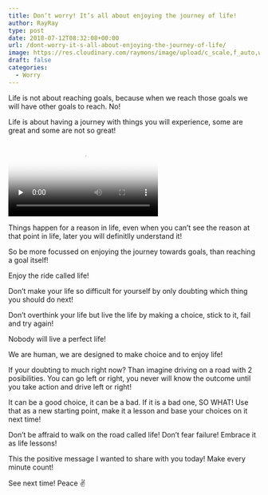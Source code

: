 ```yaml
---
title: Don’t worry! It’s all about enjoying the journey of life!
author: RayRay
type: post
date: 2018-07-12T08:32:08+00:00
url: /dont-worry-it-s-all-about-enjoying-the-journey-of-life/
image: https://res.cloudinary.com/raymons/image/upload/c_scale,f_auto,w_2560/v1535273099/byrayray/journey-of-life.jpg
draft: false
categories:
  - Worry
---
```


Life is not about reaching goals, because when we reach those goals we will have other goals to reach. No!
<!--more-->


Life is about having a journey with things you will experience, some are great and some are not so great!

<div class="igtv__wrapper">
<video controls="controls" controlslist="nodownload" class="tWeCl igtv__video" playsinline="" poster="https://scontent-amt2-1.cdninstagram.com/vp/2b855b31df3e30b64e7d3973a3eef6ca/5B84B5A9/t51.2885-15/fr/e15/p1080x1080/36597637_255277515280939_3140882722839330816_n.jpg" preload="none" src="https://scontent-amt2-1.cdninstagram.com/vp/fcdb4f14893cd1c461b4287a8367f451/5B84CAD2/t50.16885-16/10000000_227838291373153_202887645108371456_n.mp4" type="video/mp4"></video>
</div>

Things happen for a reason in life, even when you can’t see the reason at that point in life, later you will definitlly understand it!

So be more focussed on enjoying the journey towards goals, than reaching a goal itself!

Enjoy the ride called life!

Don’t make your life so difficult for yourself by only doubting which thing you should do next!

Don’t overthink your life but live the life by making a choice, stick to it, fail and try again!

Nobody will live a perfect life!

We are human, we are designed to make choice and to enjoy life!

If your doubting to much right now? Than imagine driving on a road with 2 posibilities. You can go left or right, you never will know the outcome until you take action and drive left or right!

It can be a good choice, it can be a bad. If it is a bad one, SO WHAT! Use that as a new starting point, make it a lesson and base your choices on it next time!

Don’t be affraid to walk on the road called life! Don’t fear failure! Embrace it as life lessons!

This the positive message I wanted to share with you today! Make every minute count!

See next time! Peace ✌️
